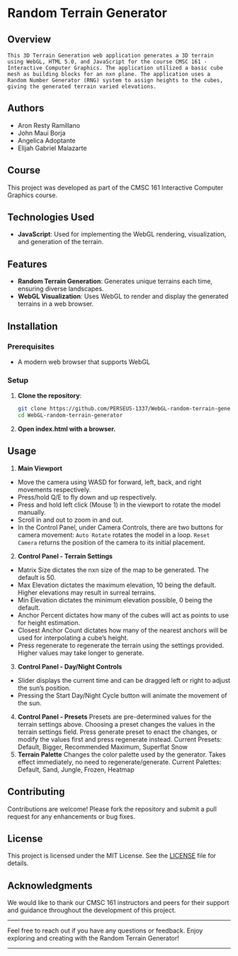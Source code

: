 # Random Terrain Generator

## Overview
	This 3D Terrain Generation web application generates a 3D terrain using WebGL, HTML 5.0, and JavaScript for the course CMSC 161 - Interactive Computer Graphics. The application utilized a basic cube mesh as building blocks for an nxn plane. The application uses a Random Number Generator (RNG) system to assign heights to the cubes, giving the generated terrain varied elevations.

## Authors
- Aron Resty Ramillano
- John Maui Borja
- Angelica Adoptante
- Elijah Gabriel Malazarte

## Course
This project was developed as part of the CMSC 161 Interactive Computer Graphics course.

## Technologies Used
- **JavaScript**: Used for implementing the WebGL rendering, visualization, and generation of the terrain.

## Features
- **Random Terrain Generation**: Generates unique terrains each time, ensuring diverse landscapes.
- **WebGL Visualization**: Uses WebGL to render and display the generated terrains in a web browser.

## Installation
### Prerequisites
- A modern web browser that supports WebGL

### Setup
1. **Clone the repository**:
   ```sh
   git clone https://github.com/PERSEUS-1337/WebGL-random-terrain-generator.git
   cd WebGL-random-terrain-generator
   ```
2. **Open index.html with a browser.**

## Usage

1. **Main Viewport**
- Move the camera using WASD for forward, left, back, and right movements respectively.
- Press/hold Q/E to fly down and up respectively.
- Press and hold left click (Mouse 1) in the viewport to rotate the model manually.
- Scroll in and out to zoom in and out.
- In the Control Panel, under Camera Controls, there are two buttons for camera movement:
   ```Auto Rotate``` rotates the model in a loop.
   ```Reset Camera``` returns the position of the camera to its initial placement.
2. **Control Panel - Terrain Settings**
- Matrix Size dictates the nxn size of the map to be generated. The default is 50.
- Max Elevation dictates the maximum elevation, 10 being the default. Higher elevations may result in surreal terrains.
- Min Elevation dictates the minimum elevation possible, 0 being the default.
- Anchor Percent dictates how many of the cubes will act as points to use for height estimation.
- Closest Anchor Count dictates how many of the nearest anchors will be used for interpolating a cube’s height.
- Press regenerate to regenerate the terrain using the settings provided. Higher values may take longer to generate. 
3. **Control Panel - Day/Night Controls**
- Slider displays the current time and can be dragged left or right to adjust the sun’s position.
- Pressing the Start Day/Night Cycle button will animate the movement of the sun. 
4. **Control Panel - Presets**
   Presets are pre-determined values for the terrain settings above. Choosing a preset changes the values in the terrain settings field. Press generate preset to enact the changes, or modify the values first and press regenerate instead.
   Current Presets: Default, Bigger, Recommended Maximum, Superflat Snow 
5. **Terrain Palette**
   Changes the color palette used by the generator. Takes effect immediately, no need to regenerate/generate.
   Current Palettes: Default, Sand, Jungle, Frozen, Heatmap
   
## Contributing
Contributions are welcome! Please fork the repository and submit a pull request for any enhancements or bug fixes.

## License
This project is licensed under the MIT License. See the [LICENSE](LICENSE) file for details.

## Acknowledgments
We would like to thank our CMSC 161 instructors and peers for their support and guidance throughout the development of this project.

---

Feel free to reach out if you have any questions or feedback. Enjoy exploring and creating with the Random Terrain Generator!

---